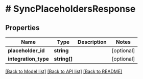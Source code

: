 # # SyncPlaceholdersResponse

## Properties

Name | Type | Description | Notes
------------ | ------------- | ------------- | -------------
**placeholder_id** | **string** |  | [optional]
**integration_type** | **string[]** |  | [optional]

[[Back to Model list]](../../README.md#models) [[Back to API list]](../../README.md#endpoints) [[Back to README]](../../README.md)
